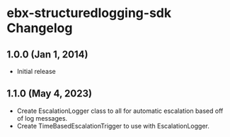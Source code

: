 # ebx-structuredlogging-sdk Changelog

## 1.0.0 (Jan 1, 2014)

* Initial release

## 1.1.0 (May 4, 2023)

* Create EscalationLogger class to all for automatic escalation based off of log messages.
* Create TimeBasedEscalationTrigger to use with EscalationLogger.
